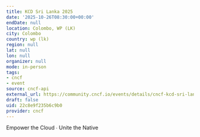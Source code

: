 ```yaml
---
title: KCD Sri Lanka 2025
date: '2025-10-26T08:30:00+00:00'
endDate: null
location: Colombo, WP (LK)
city: Colombo
country: wp (lk)
region: null
lat: null
lon: null
organizer: null
mode: in-person
tags:
- cncf
- event
source: cncf-api
external_url: https://community.cncf.io/events/details/cncf-kcd-sri-lanka-presents-kcd-sri-lanka-2025/
draft: false
uid: 22c8e9f235b6c9b0
provider: cncf
---
```

Empower the Cloud ∙ Unite the Native
